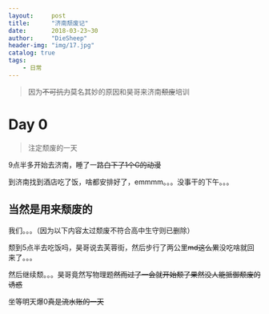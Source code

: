 ```yaml
---
layout:     post
title:      "济南颓废记"
date:       2018-03-23~30
author:     "DieSheep"
header-img: "img/17.jpg"
catalog: true
tags:
    - 日常
---
```

>因为~~不可抗力~~莫名其妙的原因和昊哥来济南~~颓废~~培训
# Day 0
>注定颓废的一天

9点半多开始去济南，睡了一路~~白下了1个G的动漫~~

到济南找到酒店吃了饭，啥都安排好了，emmmm。。。没事干的下午。。。

## 当然是用来颓废的

我们。。。（因为以下内容太过颓废不符合高中生守则已删除）

颓到5点半去吃饭吗，昊哥说去芙蓉街，然后步行了两公里~~md这么累~~没吃啥就回来了。。。

然后继续颓。。。昊哥竟然写物理题~~然而过了一会就开始颓了果然没人能抵御颓废的诱惑~~

坐等明天爆0~~真是流水账的一天~~
